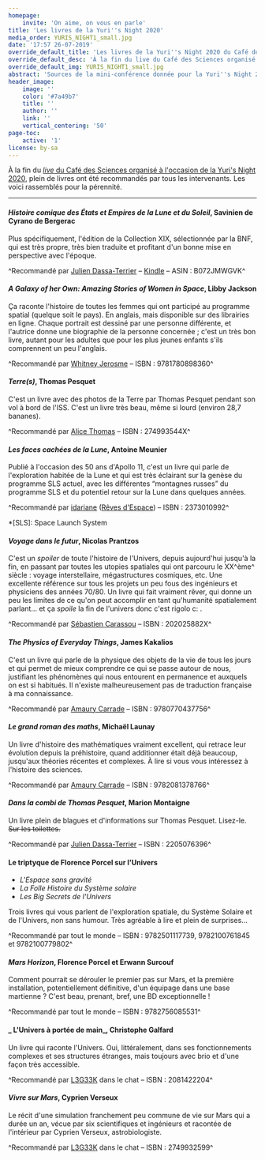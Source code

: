 ```yaml
---
homepage:
    invite: 'On aime, on vous en parle'
title: 'Les livres de la Yuri''s Night 2020'
media_order: YURIS_NIGHT1_small.jpg
date: '17:57 26-07-2019'
override_default_title: 'Les livres de la Yuri''s Night 2020 du Café des Sciences'
override_default_desc: 'À la fin du live du Café des Sciences organisé à l&#039;occasion de la Yuri&#039;s Night 2020, plein de livres ont été recommandés par tous les intervenants. Les voici rassemblés pour la pérennité…'
override_default_img: YURIS_NIGHT1_small.jpg
abstract: 'Sources de la mini-conférence donnée pour la Yuri''s Night 2020, en direct avec le Café des Sciences'
header_image:
    image: ''
    color: '#7a49b7'
    title: ''
    author: ''
    link: ''
    vertical_centering: '50'
page-toc:
    active: '1'
license: by-sa
---
```


À la fin du [_live_ du Café des Sciences organisé à l'occasion de la Yuri's Night 2020](https://www.twitch.tv/videos/590281078), plein de livres ont été recommandés par tous les intervenants. Les voici rassemblés pour la pérennité.

---

#### _Histoire comique des États et Empires de la Lune et du Soleil_, Savinien de Cyrano de Bergerac

Plus spécifiquement, l'édition de la Collection XIX, sélectionnée par la BNF, qui est très propre, très bien traduite et profitant d'un bonne mise en perspective avec l'époque.

^Recommandé par [Julien Dassa-Terrier](https://twitter.com/dassa_ju) – [Kindle](https://www.amazon.fr/dp/B072JMWGVK/ref=pe_386181_48772451_TE_M1DP) – ASIN : B072JMWGVK^

#### _A Galaxy of her Own: Amazing Stories of Women in Space_, Libby Jackson

Ça raconte l'histoire de toutes les femmes qui ont participé au programme spatial (quelque soit le pays). En anglais, mais disponible sur des librairies en ligne. Chaque portrait est dessiné par une personne différente, et l'autrice donne une biographie de la personne concernée ; c'est un très bon livre, autant pour les adultes que pour les plus jeunes enfants s'ils comprennent un peu l'anglais.

^Recommandé par [Whitney Jerosme](https://twitter.com/SpaceExplorerW) – ISBN : 9781780898360^

#### _Terre(s)_, Thomas Pesquet

C'est un livre avec des photos de la Terre par Thomas Pesquet pendant son vol à bord de l'ISS. C'est un livre très beau, même si lourd (environ 28,7 bananes).

^Recommandé par [Alice Thomas](https://twitter.com/Space_Thomalice) – ISBN : 274993544X^

#### _Les faces cachées de la Lune_, Antoine Meunier

Publié à l'occasion des 50 ans d'Apollo 11, c'est un livre qui parle de l'exploration habitée de la Lune et qui est très éclairant sur la genèse du programme SLS actuel, avec les différentes “montagnes russes” du programme SLS et du potentiel retour sur la Lune dans quelques années.

^Recommandé par [idariane](https://twitter.com/idariane) ([Rêves d'Espace](https://twitter.com/RevesdEspace)) – ISBN : 2373010992^

*[SLS]: Space Launch System

#### _Voyage dans le futur_, Nicolas Prantzos

C'est un _spoiler_ de toute l'histoire de l'Univers, depuis aujourd'hui jusqu'à la fin, en passant par toutes les utopies spatiales qui ont parcouru le XX^ème^ siècle : voyage interstellaire, mégastructures cosmiques, etc. Une excellente référence sur tous les projets un peu fous des ingénieurs et physiciens des années 70/80. Un livre qui fait vraiment rêver, qui donne un peu les limites de ce qu'on peut accomplir en tant qu'humanité spatialement parlant… et ça _spoile_ la fin de l'univers donc c'est rigolo c: .

^Recommandé par [Sébastien Carassou](https://twitter.com/FlashCordon) – ISBN : 202025882X^

####  _The Physics of Everyday Things_, James Kakalios

C'est un livre qui parle de la physique des objets de la vie de tous les jours et qui permet de mieux comprendre ce qui se passe autour de nous, justifiant les phénomènes qui nous entourent en permanence et auxquels on est si habitués. Il n'existe malheureusement pas de traduction française à ma connaissance.

^Recommandé par [Amaury Carrade](https://twitter.com/AmauryPi) – ISBN : 9780770437756^

#### _Le grand roman des maths_, Michaël Launay

Un livre d'histoire des mathématiques vraiment excellent, qui retrace leur évolution depuis la préhistoire, quand additionner était déjà beaucoup, jusqu'aux théories récentes et complexes. À lire si vous vous intéressez à l'histoire des sciences.

^Recommandé par [Amaury Carrade](https://twitter.com/AmauryPi) – ISBN : 9782081378766^

#### _Dans la combi de Thomas Pesquet_, Marion Montaigne

Un livre plein de blagues et d'informations sur Thomas Pesquet. Lisez-le. ~~Sur les toilettes.~~

^Recommandé par [Julien Dassa-Terrier](https://twitter.com/dassa_ju) – ISBN : 2205076396^

#### Le triptyque de Florence Porcel sur l'Univers

- _L'Espace sans gravité_
- _La Folle Histoire du Système solaire_
- _Les Big Secrets de l'Univers_

Trois livres qui vous parlent de l'exploration spatiale, du Système Solaire et de l'Univers, non sans humour. Très agréable à lire et plein de surprises…

^Recommandé par tout le monde – ISBN : 9782501117739, 9782100761845 et 9782100779802^

#### _Mars Horizon_, Florence Porcel et Erwann Surcouf

Comment pourrait se dérouler le premier pas sur Mars, et la première installation, potentiellement définitive, d'un équipage dans une base martienne ? C'est beau, prenant, bref, une BD exceptionnelle !

^Recommandé par tout le monde – ISBN : 9782756085531^
 
 #### _ L'Univers à portée de main_, Christophe Galfard
 
Un livre qui raconte l'Univers. Oui, littéralement, dans ses fonctionnements complexes et ses structures étranges, mais toujours avec brio et d'une façon très accessible.

^Recommandé par [L3G33K](https://twitter.com/L3G33K/) dans le chat – ISBN : 2081422204^

#### _Vivre sur Mars_, Cyprien Verseux

Le récit d'une simulation franchement peu commune de vie sur Mars qui a durée un an, vécue par six scientifiques et ingénieurs et racontée de l'intérieur par Cyprien Verseux, astrobiologiste.

^Recommandé par [L3G33K](https://twitter.com/L3G33K/) dans le chat – ISBN : 2749932599^